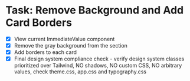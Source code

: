 # Task: Remove Background and Add Card Borders

- [x] View current ImmediateValue component
- [x] Remove the gray background from the section
- [x] Add borders to each card
- [x] Final design system compliance check - verify design system classes prioritized over Tailwind, NO shadows, NO custom CSS, NO arbitrary values, check theme.css, app.css and typography.css

